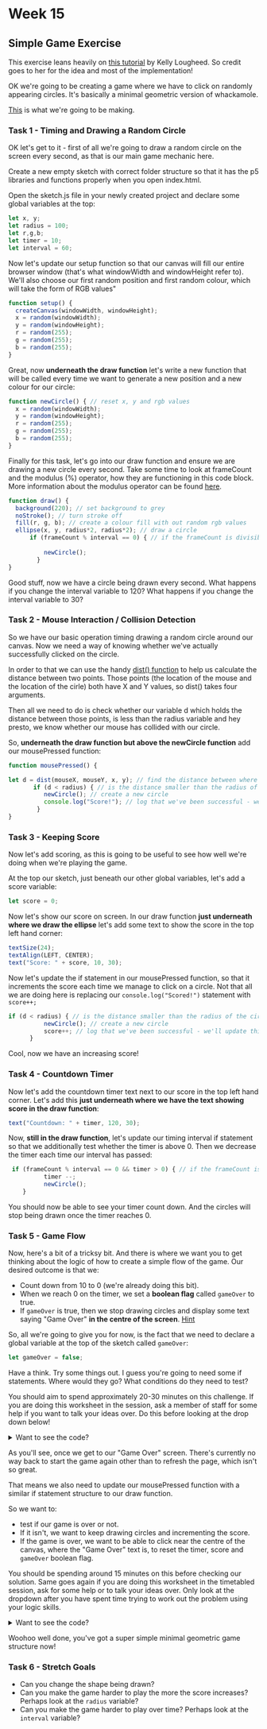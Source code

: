 # Week 15

## Simple Game Exercise

This exercise leans heavily on [this tutorial](https://kellylougheed.medium.com/make-your-first-game-with-p5-js-38bfb308a671) by Kelly Lougheed. So credit goes to her for the idea and most of the implementation!

OK we're going to be creating a game where we have to click on randomly appearing circles. It's basically a minimal geometric version of whackamole.

[This](https://davemeckin.panel.uwe.ac.uk/Week_14_Demo/) is what we're going to be making. 

### Task 1 - Timing and Drawing a Random Circle

OK let's get to it - first of all we're going to draw a random circle on the screen every second, as that is our main game mechanic here. 

Create a new empty sketch with correct folder structure so that it has the p5 libraries and functions properly when you open index.html.

Open the sketch.js file in your newly created project and declare some global variables at the top:

```javascript
let x, y;
let radius = 100;
let r,g,b;
let timer = 10;
let interval = 60;
```

Now let's update our setup function so that our canvas will fill our entire browser window (that's what windowWidth and windowHeight refer to). We'll also choose our first random position and first random colour, which will take the form of RGB values"

```javascript
function setup() {
  createCanvas(windowWidth, windowHeight);
  x = random(windowWidth);
  y = random(windowHeight);
  r = random(255);
  g = random(255);
  b = random(255);
}
```
Great, now **underneath the draw function** let's write a new function that will be called every time we want to generate a new position and a new colour for our circle:


```javascript
function newCircle() { // reset x, y and rgb values 
  x = random(windowWidth);
  y = random(windowHeight);
  r = random(255);
  g = random(255);
  b = random(255);
}
```
Finally for this task, let's go into our draw function and ensure we are drawing a new circle every second. Take some time to look at frameCount and the modulus (%) operator, how they are functioning in this code block. More information about the modulus operator can be found [here](https://blog.mattclemente.com/2019/07/12/modulus-operator-modulo-operation.html).

```javascript
function draw() {
  background(220); // set background to grey
  noStroke(); // turn stroke off
  fill(r, g, b); // create a colour fill with out random rgb values
  ellipse(x, y, radius*2, radius*2); // draw a circle
	  if (frameCount % interval == 0) { // if the frameCount is divisible by the interval, then the interval (in seconds) has passed and we can draw a new circle
	      
	      newCircle();
	    }
}
```

Good stuff, now we have a circle being drawn every second. What happens if you change the interval variable to 120? What happens if you change the interval variable to 30?

### Task 2 - Mouse Interaction / Collision Detection

So we have our basic operation timing drawing a random circle around our canvas. Now we need a way of knowing whether we've actually successfully clicked on the circle.

In order to that we can use the handy [dist() function](https://p5js.org/reference/#/p5/dist) to help us calculate the distance between two points. Those points (the location of the mouse and the location of the cirle) both have X and Y values, so dist() takes four arguments.

Then all we need to do is check whether our variable d which holds the distance between those points, is less than the radius variable and hey presto, we know whether our mouse has collided with our circle.

So, **underneath the draw function but above the newCircle function** add our mousePressed function:

```javascript
function mousePressed() {

let d = dist(mouseX, mouseY, x, y); // find the distance between where the mouse is when pressed and our x and y values
       if (d < radius) { // is the distance smaller than the radius of the circe?
          newCircle(); // create a new circle
          console.log("Score!"); // log that we've been successful - we'll update this bit later.
        }
}
```

### Task 3 - Keeping Score

Now let's add scoring, as this is going to be useful to see how well we're doing when we're playing the game. 

At the top our sketch, just beneath our other global variables, let's add a score variable:

```javascript
let score = 0;
```


Now let's show our score on screen. In our draw function **just underneath where we draw the ellipse** let's add some text to show the score in the top left hand corner:
```javascript
textSize(24);
textAlign(LEFT, CENTER);
text("Score: " + score, 10, 30);
```

Now let's update the if statement in our mousePressed function, so that it increments the score each time we manage to click on a circle. Not that all we are doing here is replacing our 
<code>console.log("Scored!")</code> statement with <code>score++;</code>

```javascript
if (d < radius) { // is the distance smaller than the radius of the circe?
          newCircle(); // create a new circle
          score++; // log that we've been successful - we'll update this bit later.
      }
```
Cool, now we have an increasing score!


### Task 4 - Countdown Timer


Now let's add the countdown timer text next to our score in the top left hand corner. Let's add this **just underneath where we have the text showing score in the draw function**:

```javascript
text("Countdown: " + timer, 120, 30);
```

Now, **still in the draw function**, let's update our timing interval if statement so that we additionally test whether the timer is above 0. Then we decrease the timer each time our interval has passed:

```javascript
 if (frameCount % interval == 0 && timer > 0) { // if the frameCount is divisible by the interval, then the interval (in seconds) has passed and we can decrement timer and draw a new circle
	      timer --;
	      newCircle();
	}

```
You should now be able to see your timer count down. And the circles will stop being drawn once the timer reaches 0.

### Task 5 - Game Flow


Now, here's a bit of a tricksy bit. And there is where we want you to get thinking about the logic of how to create a simple flow of the game. Our desired outcome is that we:

- Count down from 10 to 0 (we're already doing this bit).
- When we reach 0 on the timer, we set a **boolean flag** called <code>gameOver</code> to true.
- If <code>gameOver</code> is true, then we stop drawing circles and display some text saying "Game Over" **in the centre of the screen**. [Hint](https://p5js.org/reference/#/p5/textAlign)

So, all we're going to give you for now, is the fact that we need to declare a global variable at the top of the sketch called <code>gameOver</code>:

```javascript
let gameOver = false;
```

Have a think. Try some things out. I guess you're going to need some if statements. Where would they go? What conditions do they need to test?

You should aim to spend approximately 20-30 minutes on this challenge. If you are doing this worksheet in the session, ask a member of staff for some help if you want to talk your ideas over. Do this before looking at the drop down below!



<details>
<summary>Want to see the code?</summary>

<br>
This is what our final draw function looks like:
<br><br>
<p>

```javascript
function draw() {
  background(220);

  if(!gameOver) {
    noStroke();
    fill(r, g, b);
    ellipse(x, y, radius*2, radius*2);
    textSize(24);
    textAlign(LEFT, CENTER);
    text("Score: " + score, 10, 30);
    text("Countdown: " + timer, 120, 30);

    if (frameCount % interval == 0 && timer > 0) { // if the frameCount is divisible by 60, then a second has passed. it will stop at 0
      timer --;
      newCircle();
    }
    if (timer === 0) {
      
      gameOver = true;
    }
  } else {
    textSize(100);
    textAlign(CENTER, CENTER);
    text("GAME OVER", width/2, height/2);
    
  }
}
```

</p>
</details>  


As you'll see, once we get to our "Game Over" screen. There's currently no way back to start the game again other than to refresh the page, which isn't so great.

That means we also need to update our mousePressed function with a similar if statement structure to our draw function.

So we want to:

- test if our game is over or not.
- If it isn't, we want to keep drawing circles and incrementing the score.
- If the game is over, we want to be able to click near the centre of the canvas, where the "Game Over" text is, to reset the timer, score and <code>gameOver</code> boolean flag.

You should be spending around 15 minutes on this before checking our solution. Same goes again if you are doing this worksheet in the timetabled session, ask for some help or to talk your ideas over. Only look at the dropdown after you have spent time trying to work out the problem using your logic skills.

<details>
<summary>Want to see the code?</summary>
<br>
This is what our mousePressed function looks like:
<br><br>
<p>
  
```javascript
function mousePressed() {
  
  if(!gameOver) {
      let d = dist(mouseX, mouseY, x, y);
       if (d < radius) {
          newCircle();
          score++;
        }
    } else {
      let d = dist(mouseX, mouseY, windowWidth/2,  windowHeight/2);
      if (d < radius*2) {
        gameOver = false;
        timer = 10;
        score = 0;
      }

    }
 
}
```
</p>
</details>

Woohoo well done, you've got a super simple minimal geometric game structure now!

### Task 6 - Stretch Goals

- Can you change the shape being drawn?
- Can you make the game harder to play the more the score increases? Perhaps look at the <code>radius</code> variable?
- Can you make the game harder to play over time? Perhaps look at the <code>interval</code> variable?

